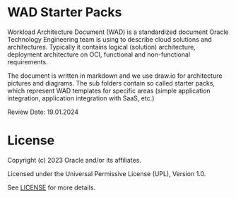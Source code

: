 # WAD Starter Packs

Workload Architecture Document (WAD) is a standardized document Oracle Technology Engineering team is using to describe cloud solutions and architectures. Typically it contains logical (solution) architecture, deployment architecture on OCI, functional and non-functional requirements.

The document is written in markdown and we use draw.io for architecture pictures and diagrams. The sub folders contain so called starter packs, which represent WAD templates for specific areas (simple application integration, application integration with SaaS, etc.)

Review Date: 19.01.2024

# License

Copyright (c) 2023 Oracle and/or its affiliates.

Licensed under the Universal Permissive License (UPL), Version 1.0.

See [LICENSE](https://github.com/oracle-devrel/technology-engineering/blob/main/LICENSE) for more details.
